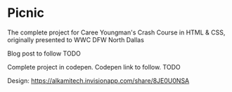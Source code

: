 # Picnic

The complete project for Caree Youngman's Crash Course in HTML & CSS, originally presented to WWC DFW North Dallas

Blog post to follow TODO

Complete project in codepen. Codepen link to follow. TODO


Design: https://alkamitech.invisionapp.com/share/8JE0U0NSA
